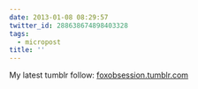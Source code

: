 ```yaml
---
date: 2013-01-08 08:29:57
twitter_id: 288638674898403328
tags:
  - micropost
title: ''
---
```


My latest tumblr follow: [foxobsession.tumblr.com](http://foxobsession.tumblr.com)
